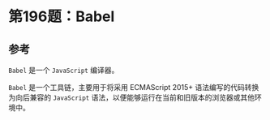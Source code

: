 # 第196题：Babel

## 参考

`Babel` 是一个 `JavaScript` 编译器。

`Babel` 是一个工具链，主要用于将采用 ECMAScript 2015+ 语法编写的代码转换为向后兼容的 `JavaScript` 语法，以便能够运行在当前和旧版本的浏览器或其他环境中。